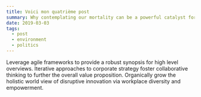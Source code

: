 ```yaml
---
title: Voici mon quatrième post
summary: Why contemplating our mortality can be a powerful catalyst for change
date: 2019-03-03
tags:
  - post
  - environment
  - politics
---
```

Leverage agile frameworks to provide a robust synopsis for high level overviews. Iterative approaches to corporate strategy foster collaborative thinking to further the overall value proposition. Organically grow the holistic world view of disruptive innovation via workplace diversity and empowerment.
